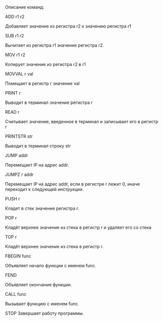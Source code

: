Описание команд:

ADD r1 r2

Добавляет значение из регистра r2 к значению регистра r1 


SUB r1 r2

Вычитает из регистра r1 значение регистра r2.


MOV r1 r2

Копирует значение из регистра r2 в r1


MOVVAL r val

Помещает в регистр r значение val


PRINT r

Выводит в терминал значение регистра r


READ r

Считывает значение, введенное в терминал и записывает его в регистр r


PRINTSTR str

Выводит в терминал строку str


JUMP addr

Перемещает IP на адрес addr. 


JUMPZ r addr

Перемещает IP на адрес addr, если в регистре r лежит 0, иначе переходит к следующей инструкции.


PUSH r

Кладет в стек значение регистра r.


POP r

Кладёт верхнее значение из стека в регистр r и удаляет его со стека


TOP r

Кладёт верхнее значение из стека в регистр r.


FBEGIN func 

Объявляет начало функции с именем func.


FEND

Объявляет окончание функции.


CALL func 

Вызывает функцию с именем func.


STOP
Завершает работу программы.

